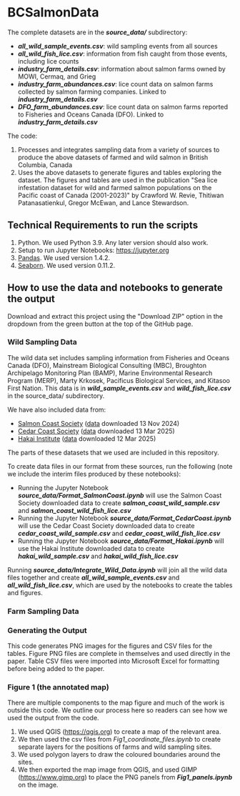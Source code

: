 # BCSalmonData
The complete datasets are in the ***source_data/*** subdirectory:
- ***all_wild_sample_events.csv***: wild sampling events from all sources
- ***all_wild_fish_lice.csv***: information from fish caught from those events, including lice counts
- ***industry_farm_details.csv***: information about salmon farms owned by MOWI, Cermaq, and Grieg
- ***industry_farm_abundances.csv***: lice count data on salmon farms collected by salmon farming companies. 
Linked to ***industry_farm_details.csv***
- ***DFO_farm_abundances.csv***: lice count data on salmon farms reported to Fisheries and Oceans Canada (DFO).
Linked to ***industry_farm_details.csv***

The code:
1. Processes and integrates sampling data from a variety of sources to produce the above datasets of farmed and wild salmon 
in British Columbia, Canada
2. Uses the above datasets to generate figures and tables exploring the dataset. The 
figures and tables are used in the publication "Sea lice infestation dataset for wild and farmed salmon populations on 
the Pacific coast of Canada (2001-2023)" by Crawford W. Revie, Thitiwan Patanasatienkul, Gregor McEwan, and Lance 
Stewardson.

## Technical Requirements to run the scripts
1. Python. We used Python 3.9. Any later version should also work.
2. Setup to run Jupyter Notebooks: https://jupyter.org
3. [Pandas](https://pandas.pydata.org). We used version 1.4.2.
4. [Seaborn](https://seaborn.pydata.org/). We used version 0.11.2.

## How to use the data and notebooks to generate the output
Download and extract this project using the "Download ZIP" option in the dropdown from the green button at the top 
of the GitHub page.

### Wild Sampling Data
The wild data set includes sampling information from Fisheries and Oceans Canada (DFO), 
Mainstream Biological Consulting (MBC), Broughton Archipelago Monitoring Plan (BAMP), 
Marine Environmental Research Program (MERP), Marty Krkosek, Pacificus Biological Services, and Kitasoo First Nation.
This data is in ***wild_sample_events.csv*** and ***wild_fish_lice.csv*** in the source_data/ subdirectory.

We have also included data from:
- [Salmon Coast Society](https://salmoncoast.org/research/our-projects/sea-lice-monitoring/)
  ([data](https://github.com/salmoncoast/Sea-lice-database) downloaded 13 Nov 2024)
- [Cedar Coast Society](https://cedarcoastsociety.org) 
([data](https://github.com/CedarCoastFieldStation/Sea-lice-database) downloaded 13 Mar 2025)
- [Hakai Institute](https://catalogue.hakai.org/dataset/ca-cioos_6c449900-c726-4e9a-b241-707711e253a7)
  ([data](https://github.com/HakaiInstitute/jsp-data) downloaded 12 Mar 2025)

The parts of these datasets that we used are included in this repository.

To create data files in our format from these sources, run the following (note we include the interim files produced by
these notebooks):
- Running the Jupyter Notebook ***source_data/Format_SalmonCoast.ipynb*** will use the Salmon Coast Society downloaded 
data to create ***salmon_coast_wild_sample.csv*** and ***salmon_coast_wild_fish_lice.csv***
- Running the Jupyter Notebook ***source_data/Format_CedarCoast.ipynb*** will use the Cedar Coast Society downloaded 
data to create ***cedar_coast_wild_sample.csv*** and ***cedar_coast_wild_fish_lice.csv***
- Running the Jupyter Notebook ***source_data/Format_Hakai.ipynb*** will use the Hakai Institute downloaded 
data to create ***hakai_wild_sample.csv*** and ***hakai_wild_fish_lice.csv***

Running ***source_data/Integrate_Wild_Data.ipynb*** will join all the wild data files together and create 
***all_wild_sample_events.csv*** and ***all_wild_fish_lice.csv***, which are used by the notebooks to create the 
tables and figures.

### Farm Sampling Data

### Generating the Output


This code generates PNG images for the figures and CSV files for the tables. Figure PNG files are complete in themselves
and used directly in the paper. Table CSV files were imported into Microsoft Excel for formatting before being added to 
the paper.

### Figure 1 (the annotated map)
There are multiple components to the map figure and much of the work is outside this code. We outline our process here
so readers can see how we used the output from the code.
1. We used QGIS (https://qgis.org) to create a map of the relevant area.
2. We then used the csv files from *Fig1_coordinate_files.ipynb* to create separate layers for the positions of farms
and wild sampling sites.
3. We used polygon layers to draw the coloured boundaries around the sites.
4. We then exported the map image from QGIS, and used GIMP (https://www.gimp.org) to place the PNG panels from 
***Fig1_panels.ipynb*** on the image.